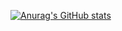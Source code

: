 [![Anurag's GitHub stats](https://github-readme-stats.vercel.app/api?username=BlandineLemaire&show_icons=true&theme=gradiant)](https://github.com/BlandineLemaire/github-readme-stats)
